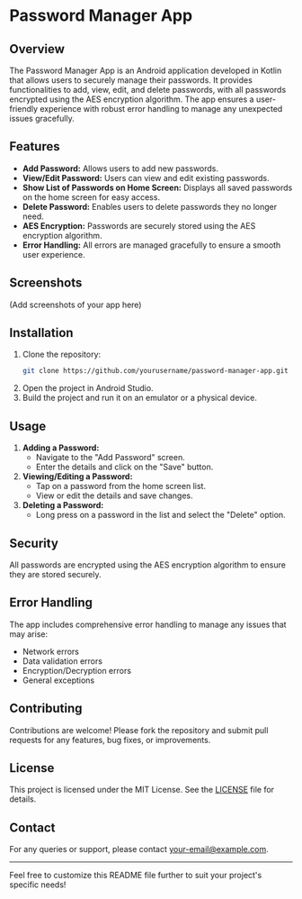 # Password Manager App

## Overview
The Password Manager App is an Android application developed in Kotlin that allows users to securely manage their passwords. It provides functionalities to add, view, edit, and delete passwords, with all passwords encrypted using the AES encryption algorithm. The app ensures a user-friendly experience with robust error handling to manage any unexpected issues gracefully.

## Features
- **Add Password:** Allows users to add new passwords.
- **View/Edit Password:** Users can view and edit existing passwords.
- **Show List of Passwords on Home Screen:** Displays all saved passwords on the home screen for easy access.
- **Delete Password:** Enables users to delete passwords they no longer need.
- **AES Encryption:** Passwords are securely stored using the AES encryption algorithm.
- **Error Handling:** All errors are managed gracefully to ensure a smooth user experience.

## Screenshots
(Add screenshots of your app here)

## Installation
1. Clone the repository:
    ```bash
    git clone https://github.com/yourusername/password-manager-app.git
    ```
2. Open the project in Android Studio.
3. Build the project and run it on an emulator or a physical device.

## Usage
1. **Adding a Password:**
    - Navigate to the "Add Password" screen.
    - Enter the details and click on the "Save" button.
2. **Viewing/Editing a Password:**
    - Tap on a password from the home screen list.
    - View or edit the details and save changes.
3. **Deleting a Password:**
    - Long press on a password in the list and select the "Delete" option.

## Security
All passwords are encrypted using the AES encryption algorithm to ensure they are stored securely.

## Error Handling
The app includes comprehensive error handling to manage any issues that may arise:
- Network errors
- Data validation errors
- Encryption/Decryption errors
- General exceptions

## Contributing
Contributions are welcome! Please fork the repository and submit pull requests for any features, bug fixes, or improvements.

## License
This project is licensed under the MIT License. See the [LICENSE](LICENSE) file for details.

## Contact
For any queries or support, please contact [your-email@example.com](mailto:your-email@example.com).

---

Feel free to customize this README file further to suit your project's specific needs!
